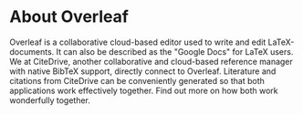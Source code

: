 # About Overleaf

Overleaf is a collaborative cloud-based editor used to write and edit  LaTeX-documents. It can also be described as the "Google Docs" for LaTeX users.
We at CiteDrive, another collaborative and cloud-based reference manager with native BibTeX support, directly connect to Overleaf. Literature and citations from CiteDrive can be conveniently generated so that both applications work effectively together. Find out more on how both work wonderfully together. 
